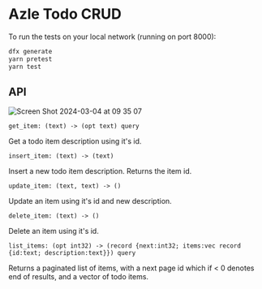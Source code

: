 # Azle Todo CRUD

To run the tests on your local network (running on port 8000):
```sh
dfx generate
yarn pretest
yarn test
```

## API

![Screen Shot 2024-03-04 at 09 35 07](https://github.com/sudoshreyansh/ICP-Todo-CRUD/assets/44190883/669f86c6-d2c3-457e-a51a-41ff069a1d85)



`get_item: (text) -> (opt text) query`

Get a todo item description using it's id.

`insert_item: (text) -> (text)`

Insert a new todo item description. Returns the item id.

`update_item: (text, text) -> ()`

Update an item using it's id and new description.

`delete_item: (text) -> ()`

Delete an item using it's id.

`list_items: (opt int32) -> (record {next:int32; items:vec record {id:text; description:text}}) query`

Returns a paginated list of items, with a next page id which if < 0 denotes end of results, and a vector of todo items.
